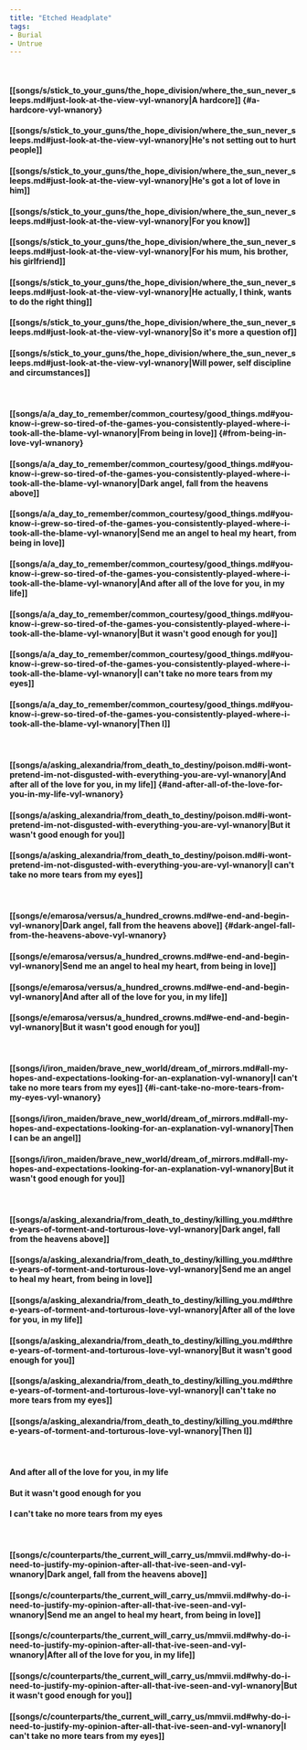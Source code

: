 ```yaml
---
title: "Etched Headplate"
tags:
- Burial
- Untrue
---
```

&nbsp;
#### [[songs/s/stick_to_your_guns/the_hope_division/where_the_sun_never_sleeps.md#just-look-at-the-view-vyl-wnanory|A hardcore]] {#a-hardcore-vyl-wnanory}
#### [[songs/s/stick_to_your_guns/the_hope_division/where_the_sun_never_sleeps.md#just-look-at-the-view-vyl-wnanory|He's not setting out to hurt people]]
#### [[songs/s/stick_to_your_guns/the_hope_division/where_the_sun_never_sleeps.md#just-look-at-the-view-vyl-wnanory|He's got a lot of love in him]]
#### [[songs/s/stick_to_your_guns/the_hope_division/where_the_sun_never_sleeps.md#just-look-at-the-view-vyl-wnanory|For you know]]
#### [[songs/s/stick_to_your_guns/the_hope_division/where_the_sun_never_sleeps.md#just-look-at-the-view-vyl-wnanory|For his mum, his brother, his girlfriend]]
#### [[songs/s/stick_to_your_guns/the_hope_division/where_the_sun_never_sleeps.md#just-look-at-the-view-vyl-wnanory|He actually, I think, wants to do the right thing]]
#### [[songs/s/stick_to_your_guns/the_hope_division/where_the_sun_never_sleeps.md#just-look-at-the-view-vyl-wnanory|So it's more a question of]]
#### [[songs/s/stick_to_your_guns/the_hope_division/where_the_sun_never_sleeps.md#just-look-at-the-view-vyl-wnanory|Will power, self discipline and circumstances]]
&nbsp;
#### [[songs/a/a_day_to_remember/common_courtesy/good_things.md#you-know-i-grew-so-tired-of-the-games-you-consistently-played-where-i-took-all-the-blame-vyl-wnanory|From being in love]] {#from-being-in-love-vyl-wnanory}
#### [[songs/a/a_day_to_remember/common_courtesy/good_things.md#you-know-i-grew-so-tired-of-the-games-you-consistently-played-where-i-took-all-the-blame-vyl-wnanory|Dark angel, fall from the heavens above]]
#### [[songs/a/a_day_to_remember/common_courtesy/good_things.md#you-know-i-grew-so-tired-of-the-games-you-consistently-played-where-i-took-all-the-blame-vyl-wnanory|Send me an angel to heal my heart, from being in love]]
#### [[songs/a/a_day_to_remember/common_courtesy/good_things.md#you-know-i-grew-so-tired-of-the-games-you-consistently-played-where-i-took-all-the-blame-vyl-wnanory|And after all of the love for you, in my life]]
#### [[songs/a/a_day_to_remember/common_courtesy/good_things.md#you-know-i-grew-so-tired-of-the-games-you-consistently-played-where-i-took-all-the-blame-vyl-wnanory|But it wasn't good enough for you]]
#### [[songs/a/a_day_to_remember/common_courtesy/good_things.md#you-know-i-grew-so-tired-of-the-games-you-consistently-played-where-i-took-all-the-blame-vyl-wnanory|I can't take no more tears from my eyes]]
#### [[songs/a/a_day_to_remember/common_courtesy/good_things.md#you-know-i-grew-so-tired-of-the-games-you-consistently-played-where-i-took-all-the-blame-vyl-wnanory|Then I]]
&nbsp;
#### [[songs/a/asking_alexandria/from_death_to_destiny/poison.md#i-wont-pretend-im-not-disgusted-with-everything-you-are-vyl-wnanory|And after all of the love for you, in my life]] {#and-after-all-of-the-love-for-you-in-my-life-vyl-wnanory}
#### [[songs/a/asking_alexandria/from_death_to_destiny/poison.md#i-wont-pretend-im-not-disgusted-with-everything-you-are-vyl-wnanory|But it wasn't good enough for you]]
#### [[songs/a/asking_alexandria/from_death_to_destiny/poison.md#i-wont-pretend-im-not-disgusted-with-everything-you-are-vyl-wnanory|I can't take no more tears from my eyes]]
&nbsp;
#### [[songs/e/emarosa/versus/a_hundred_crowns.md#we-end-and-begin-vyl-wnanory|Dark angel, fall from the heavens above]] {#dark-angel-fall-from-the-heavens-above-vyl-wnanory}
#### [[songs/e/emarosa/versus/a_hundred_crowns.md#we-end-and-begin-vyl-wnanory|Send me an angel to heal my heart, from being in love]]
#### [[songs/e/emarosa/versus/a_hundred_crowns.md#we-end-and-begin-vyl-wnanory|And after all of the love for you, in my life]]
#### [[songs/e/emarosa/versus/a_hundred_crowns.md#we-end-and-begin-vyl-wnanory|But it wasn't good enough for you]]
&nbsp;
#### [[songs/i/iron_maiden/brave_new_world/dream_of_mirrors.md#all-my-hopes-and-expectations-looking-for-an-explanation-vyl-wnanory|I can't take no more tears from my eyes]] {#i-cant-take-no-more-tears-from-my-eyes-vyl-wnanory}
#### [[songs/i/iron_maiden/brave_new_world/dream_of_mirrors.md#all-my-hopes-and-expectations-looking-for-an-explanation-vyl-wnanory|Then I can be an angel]]
#### [[songs/i/iron_maiden/brave_new_world/dream_of_mirrors.md#all-my-hopes-and-expectations-looking-for-an-explanation-vyl-wnanory|But it wasn't good enough for you]]
&nbsp;
#### [[songs/a/asking_alexandria/from_death_to_destiny/killing_you.md#three-years-of-torment-and-torturous-love-vyl-wnanory|Dark angel, fall from the heavens above]]
#### [[songs/a/asking_alexandria/from_death_to_destiny/killing_you.md#three-years-of-torment-and-torturous-love-vyl-wnanory|Send me an angel to heal my heart, from being in love]]
#### [[songs/a/asking_alexandria/from_death_to_destiny/killing_you.md#three-years-of-torment-and-torturous-love-vyl-wnanory|After all of the love for you, in my life]]
#### [[songs/a/asking_alexandria/from_death_to_destiny/killing_you.md#three-years-of-torment-and-torturous-love-vyl-wnanory|But it wasn't good enough for you]]
#### [[songs/a/asking_alexandria/from_death_to_destiny/killing_you.md#three-years-of-torment-and-torturous-love-vyl-wnanory|I can't take no more tears from my eyes]]
#### [[songs/a/asking_alexandria/from_death_to_destiny/killing_you.md#three-years-of-torment-and-torturous-love-vyl-wnanory|Then I]]
&nbsp;
#### And after all of the love for you, in my life
#### But it wasn't good enough for you
#### I can't take no more tears from my eyes
&nbsp;
#### [[songs/c/counterparts/the_current_will_carry_us/mmvii.md#why-do-i-need-to-justify-my-opinion-after-all-that-ive-seen-and-vyl-wnanory|Dark angel, fall from the heavens above]]
#### [[songs/c/counterparts/the_current_will_carry_us/mmvii.md#why-do-i-need-to-justify-my-opinion-after-all-that-ive-seen-and-vyl-wnanory|Send me an angel to heal my heart, from being in love]]
#### [[songs/c/counterparts/the_current_will_carry_us/mmvii.md#why-do-i-need-to-justify-my-opinion-after-all-that-ive-seen-and-vyl-wnanory|After all of the love for you, in my life]]
#### [[songs/c/counterparts/the_current_will_carry_us/mmvii.md#why-do-i-need-to-justify-my-opinion-after-all-that-ive-seen-and-vyl-wnanory|But it wasn't good enough for you]]
#### [[songs/c/counterparts/the_current_will_carry_us/mmvii.md#why-do-i-need-to-justify-my-opinion-after-all-that-ive-seen-and-vyl-wnanory|I can't take no more tears from my eyes]]
